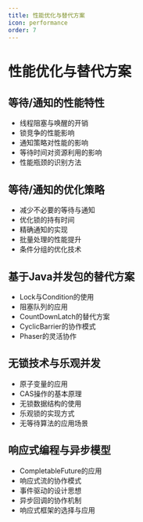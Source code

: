 ```yaml
---
title: 性能优化与替代方案
icon: performance
order: 7
---
```


# 性能优化与替代方案

## 等待/通知的性能特性

- 线程阻塞与唤醒的开销
- 锁竞争的性能影响
- 通知策略对性能的影响
- 等待时间对资源利用的影响
- 性能瓶颈的识别方法

## 等待/通知的优化策略

- 减少不必要的等待与通知
- 优化锁的持有时间
- 精确通知的实现
- 批量处理的性能提升
- 条件分组的优化技术

## 基于Java并发包的替代方案

- Lock与Condition的使用
- 阻塞队列的应用
- CountDownLatch的替代方案
- CyclicBarrier的协作模式
- Phaser的灵活协作

## 无锁技术与乐观并发

- 原子变量的应用
- CAS操作的基本原理
- 无锁数据结构的使用
- 乐观锁的实现方式
- 无等待算法的应用场景

## 响应式编程与异步模型

- CompletableFuture的应用
- 响应式流的协作模式
- 事件驱动的设计思想
- 异步回调的协作机制
- 响应式框架的选择与应用
